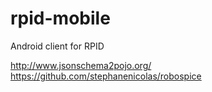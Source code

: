 rpid-mobile
===========

Android client for RPID

http://www.jsonschema2pojo.org/
https://github.com/stephanenicolas/robospice
